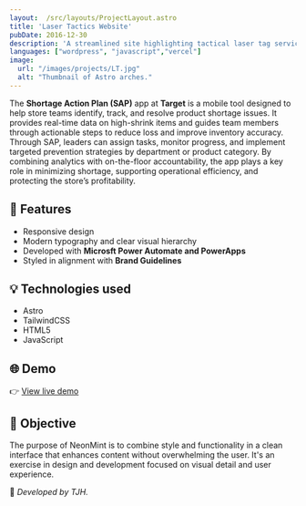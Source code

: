 ```yaml
---
layout:  /src/layouts/ProjectLayout.astro
title: 'Laser Tactics Website'
pubDate: 2016-12-30
description: 'A streamlined site highlighting tactical laser tag services, event bookings, and custom experiences.'
languages: ["wordpress", "javascript","vercel"]
image:
  url: "/images/projects/LT.jpg"
  alt: "Thumbnail of Astro arches."
--- 
```


The **Shortage Action Plan (SAP)** app at **Target** is a mobile tool designed to help store teams identify, track, and resolve product shortage issues. It provides real-time data on high-shrink items and guides team members through actionable steps to reduce loss and improve inventory accuracy. Through SAP, leaders can assign tasks, monitor progress, and implement targeted prevention strategies by department or product category. By combining analytics with on-the-floor accountability, the app plays a key role in minimizing shortage, supporting operational efficiency, and protecting the store’s profitability.

## 🧩 Features

- Responsive design
- Modern typography and clear visual hierarchy
- Developed with **Microsft Power Automate and PowerApps**
- Styled in alignment with **Brand Guidelines**

## 💡 Technologies used

- Astro
- TailwindCSS
- HTML5
- JavaScript


## 🌐 Demo

👉 [View live demo](https://github.com/EFEELE/NeonMint) 

## 🎯 Objective

The purpose of NeonMint is to combine style and functionality in a clean interface that enhances content without overwhelming the user. It's an exercise in design and development focused on visual detail and user experience.


🚀 *Developed by TJH.*